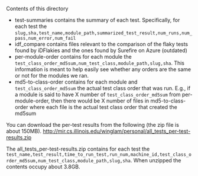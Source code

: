 Contents of this directory
- test-summaries contains the summary of each test. Specifically, for each test the `slug,sha,test_name,module_path,summarized_test_result,num_runs,num_pass,num_error,num_fail`
- idf_compare contains files relevant to the comparison of the flaky tests found by iDFlakies and the ones found by Surefire on Azure (outdated)
- per-module-order contains for each module the `test_class_order_md5sum,num_test_class,module_path,slug,sha`. This information is meant to help easily see whether any orders are the same or not for the modules we ran.
- md5-to-class-order contains for each module and `test_class_order_md5sum` the actual test class order that was run. E.g., if a module is said to have X number of `test_class_order_md5sum` from per-module-order, then there would be X number of files in md5-to-class-order where each file is the actual test class order that created the md5sum

You can download the per-test results from the following (the zip file is about 150MB).
http://mir.cs.illinois.edu/winglam/personal/all_tests_per-test-results.zip

The all_tests_per-test-results.zip contains for each test the `test_name,test_result,time_to_run_test,run_num,machine_id,test_class_order_md5sum,num_test_class,module_path,slug,sha`. When unzipped the contents occupy about 3.8GB.
